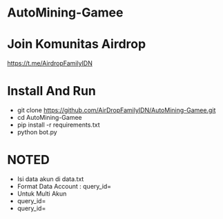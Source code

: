 # AutoMining-Gamee
# Join Komunitas Airdrop 
https://t.me/AirdropFamilyIDN

# Install And Run
- git clone https://github.com/AirDropFamilyIDN/AutoMining-Gamee.git
- cd AutoMining-Gamee
- pip install -r requirements.txt
- python bot.py

# NOTED
- Isi data akun di data.txt
- Format Data Account : query_id=
- Untuk Multi Akun
- query_id=
- query_id=

